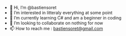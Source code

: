 - 👋 Hi, I’m @bastiensoret
- 👀 I’m interested in litteraly everything at some point
- 🌱 I’m currently learning C# and am a beginner in coding
- 💞️ I’m looking to collaborate on nothing for now
- 📫 How to reach me : bastiensoret@gmail.com

<!---
bastiensoret/bastiensoret is a ✨ special ✨ repository because its `README.md` (this file) appears on your GitHub profile.
You can click the Preview link to take a look at your changes.
--->
